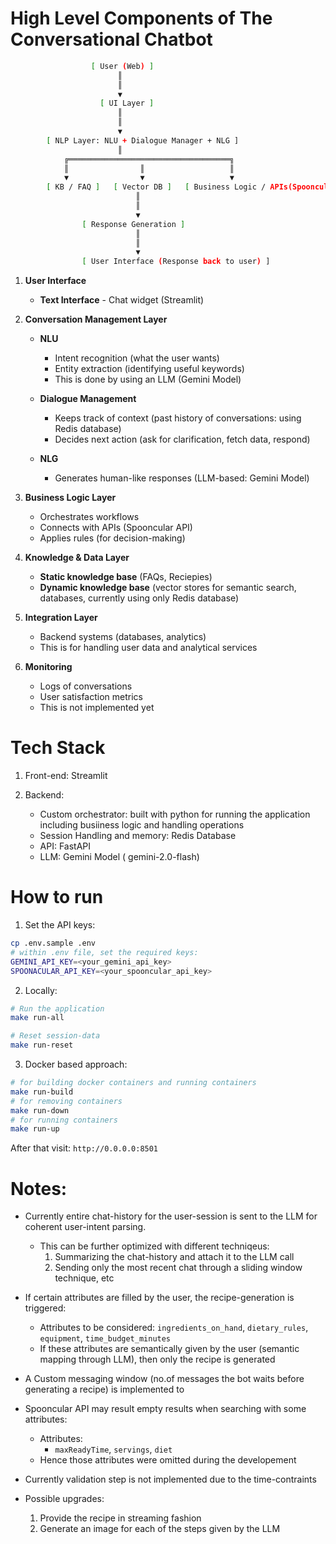 # High Level Components of The Conversational Chatbot

```bash
                  [ User (Web) ]
                        ║
                        ║
                        ▼
                    [ UI Layer ]
                        ║
                        ║
                        ▼
        [ NLP Layer: NLU + Dialogue Manager + NLG ]
                        ║
            ╔════════════════════════════════════╗
            ║                ║                   ║
            ▼                ▼                   ▼
        [ KB / FAQ ]   [ Vector DB ]   [ Business Logic / APIs(Spooncular) ]
                            ║
                            ║
                            ▼
                [ Response Generation ]
                            ║
                            ║
                            ▼
                [ User Interface (Response back to user) ]
```

1. **User Interface**

    - **Text Interface** - Chat widget (Streamlit)

2. **Conversation Management Layer**

    - **NLU**
        - Intent recognition (what the user wants)
        - Entity extraction  (identifying useful keywords)
        - This is done by using an LLM  (Gemini Model)

    - **Dialogue Management**
        - Keeps track of context (past history of conversations: using Redis database)
        - Decides next action (ask for clarification, fetch data, respond)

    - **NLG**
        - Generates human-like responses (LLM-based: Gemini Model)

3. **Business Logic Layer**

    - Orchestrates workflows 
    - Connects with APIs (Spooncular API)
    - Applies rules (for decision-making)

4. **Knowledge & Data Layer**

    - **Static knowledge base** (FAQs, Reciepies)
    - **Dynamic knowledge base** (vector stores for semantic search, databases, currently using only Redis database)


5. **Integration Layer**

    - Backend systems (databases, analytics)
    - This is for handling user data and analytical services

6. **Monitoring**

    - Logs of conversations
    - User satisfaction metrics
    - This is not implemented yet


# Tech Stack

1. Front-end: Streamlit

2. Backend:
    - Custom orchestrator: built with python for running the application including busiiness logic and handling operations
    - Session Handling and memory: Redis Database
    - API: FastAPI
    - LLM: Gemini Model ( gemini-2.0-flash)


# How to run 

1. Set the API keys:

```bash
cp .env.sample .env
# within .env file, set the required keys:
GEMINI_API_KEY=<your_gemini_api_key>
SPOONACULAR_API_KEY=<your_spooncular_api_key>
```

2. Locally:

```bash
# Run the application
make run-all

# Reset session-data
make run-reset
```

3. Docker based approach:

```bash
# for building docker containers and running containers
make run-build
# for removing containers
make run-down
# for running containers
make run-up
```

After that visit: `http://0.0.0.0:8501`

# Notes:

- Currently entire chat-history for the user-session is sent to the LLM for coherent user-intent parsing.
    - This can be further optimized with different techniqeus:
        1. Summarizing the chat-history and attach it to the LLM call
        2. Sending only the most recent chat through a sliding window technique, etc

- If certain attributes are filled by the user, the recipe-generation is triggered:
    - Attributes to be considered: `ingredients_on_hand`, `dietary_rules`, `equipment`, `time_budget_minutes`
    - If these attributes are semantically given by the user (semantic mapping through LLM), then only the recipe is generated

- A Custom messaging window (no.of messages the bot waits before generating a recipe) is implemented to  

- Spooncular API may result empty results when searching with some attributes:
    - Attributes:
        - `maxReadyTime`, `servings`, `diet`
    - Hence those attributes were omitted during the developement

- Currently validation step is not implemented due to the time-contraints

- Possible upgrades:
    1. Provide the recipe in streaming fashion
    2. Generate an image for each of the steps given by the LLM